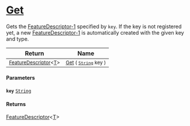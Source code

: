 # [Get](./FeatureDescriptor--Get.md)

Gets the [FeatureDescriptor-1](../../../docs/md/SigStat/Common/FeatureDescriptor-1.md) specified by `key`.  If the key is not registered yet, a new [FeatureDescriptor-1](../../../docs/md/SigStat/Common/FeatureDescriptor-1.md) is automatically created with the given key and type.

| Return | Name | 
| --- | --- | 
| <sub>[FeatureDescriptor](./../FeatureDescriptor-1.md)\<[T](./FeatureDescriptor--Get.md)></sub> | <sub>[Get](./FeatureDescriptor--Get.md) ( [`String`](https://docs.microsoft.com/en-us/dotnet/api/System.String) key )</sub> | 


#### Parameters
**`key`**  [`String`](https://docs.microsoft.com/en-us/dotnet/api/System.String)<br>
#### Returns
[FeatureDescriptor](./../FeatureDescriptor-1.md)\<[T](./FeatureDescriptor--Get.md)><br>
